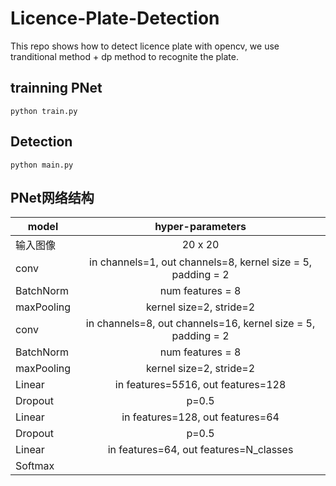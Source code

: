 # Licence-Plate-Detection
This repo shows how to detect licence plate with opencv, we use tranditional method + dp method to recognite the plate.
## trainning PNet
```shell
python train.py
```
## Detection
```shell
python main.py
```
## PNet网络结构
| model   |      hyper-parameters      |
|----------|:-------------:|
| 输入图像 |  20 x 20 |
| conv | in channels=1, out channels=8, kernel size = 5, padding = 2    | 
| BatchNorm | num features = 8 |
| maxPooling | kernel size=2, stride=2 |
| conv | in channels=8, out channels=16, kernel size = 5, padding = 2  | 
| BatchNorm | num features = 8 |
| maxPooling | kernel size=2, stride=2 |
| Linear | in features=5*5*16, out features=128|
| Dropout | p=0.5 |
| Linear | in features=128, out features=64|
| Dropout | p=0.5 |
| Linear | in features=64, out features=N_classes|
|Softmax|
